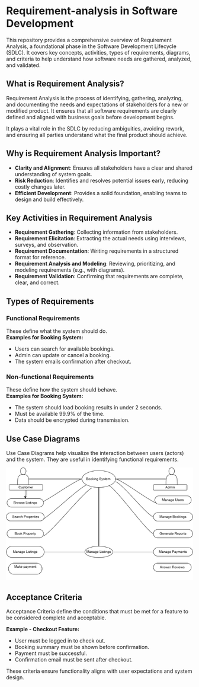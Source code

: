 # Requirement-analysis in Software Development

This repository provides a comprehensive overview of Requirement Analysis, a foundational phase in the Software Development Lifecycle (SDLC). It covers key concepts, activities, types of requirements, diagrams, and criteria to help understand how software needs are gathered, analyzed, and validated.


## What is Requirement Analysis?

Requirement Analysis is the process of identifying, gathering, analyzing, and documenting the needs and expectations of stakeholders for a new or modified product. It ensures that all software requirements are clearly defined and aligned with business goals before development begins. 

It plays a vital role in the SDLC by reducing ambiguities, avoiding rework, and ensuring all parties understand what the final product should achieve.


## Why is Requirement Analysis Important?

- **Clarity and Alignment**: Ensures all stakeholders have a clear and shared understanding of system goals.
- **Risk Reduction**: Identifies and resolves potential issues early, reducing costly changes later.
- **Efficient Development**: Provides a solid foundation, enabling teams to design and build effectively.


## Key Activities in Requirement Analysis

- **Requirement Gathering**: Collecting information from stakeholders.
- **Requirement Elicitation**: Extracting the actual needs using interviews, surveys, and observation.
- **Requirement Documentation**: Writing requirements in a structured format for reference.
- **Requirement Analysis and Modeling**: Reviewing, prioritizing, and modeling requirements (e.g., with diagrams).
- **Requirement Validation**: Confirming that requirements are complete, clear, and correct.


## Types of Requirements

### Functional Requirements
These define what the system should do.  
**Examples for Booking System:**
- Users can search for available bookings.
- Admin can update or cancel a booking.
- The system emails confirmation after checkout.

### Non-functional Requirements
These define how the system should behave.  
**Examples for Booking System:**
- The system should load booking results in under 2 seconds.
- Must be available 99.9% of the time.
- Data should be encrypted during transmission.


## Use Case Diagrams

Use Case Diagrams help visualize the interaction between users (actors) and the system. They are useful in identifying functional requirements.

![Use Case Diagram](alx-booking-uc.png)

## Acceptance Criteria

Acceptance Criteria define the conditions that must be met for a feature to be considered complete and acceptable.

**Example - Checkout Feature:**
- User must be logged in to check out.
- Booking summary must be shown before confirmation.
- Payment must be successful.
- Confirmation email must be sent after checkout.

These criteria ensure functionality aligns with user expectations and system design.
